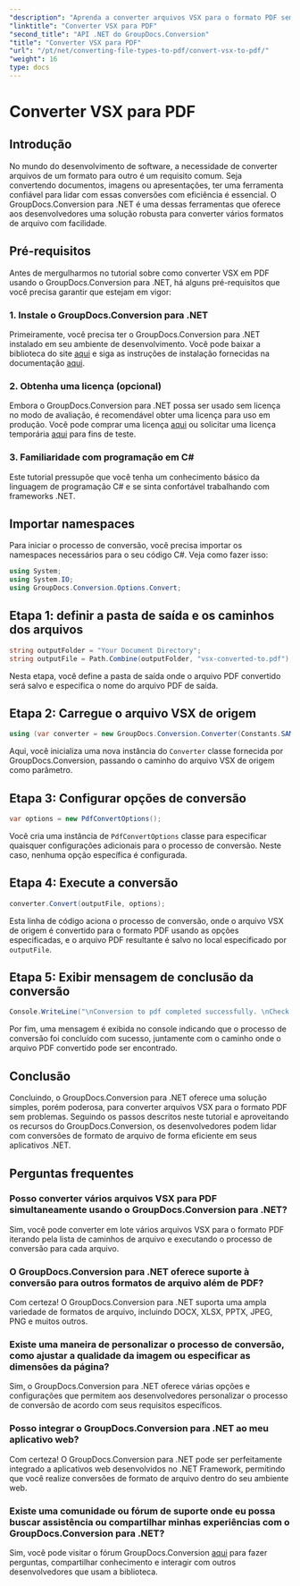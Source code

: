 ```yaml
---
"description": "Aprenda a converter arquivos VSX para o formato PDF sem esforço usando o GroupDocs.Conversion para .NET. Siga nosso tutorial passo a passo."
"linktitle": "Converter VSX para PDF"
"second_title": "API .NET do GroupDocs.Conversion"
"title": "Converter VSX para PDF"
"url": "/pt/net/converting-file-types-to-pdf/convert-vsx-to-pdf/"
"weight": 16
type: docs
---
```

# Converter VSX para PDF

## Introdução
No mundo do desenvolvimento de software, a necessidade de converter arquivos de um formato para outro é um requisito comum. Seja convertendo documentos, imagens ou apresentações, ter uma ferramenta confiável para lidar com essas conversões com eficiência é essencial. O GroupDocs.Conversion para .NET é uma dessas ferramentas que oferece aos desenvolvedores uma solução robusta para converter vários formatos de arquivo com facilidade.
## Pré-requisitos
Antes de mergulharmos no tutorial sobre como converter VSX em PDF usando o GroupDocs.Conversion para .NET, há alguns pré-requisitos que você precisa garantir que estejam em vigor:
### 1. Instale o GroupDocs.Conversion para .NET
Primeiramente, você precisa ter o GroupDocs.Conversion para .NET instalado em seu ambiente de desenvolvimento. Você pode baixar a biblioteca do site [aqui](https://releases.groupdocs.com/conversion/net/) e siga as instruções de instalação fornecidas na documentação [aqui](https://tutorials.groupdocs.com/conversion/net/).
### 2. Obtenha uma licença (opcional)
Embora o GroupDocs.Conversion para .NET possa ser usado sem licença no modo de avaliação, é recomendável obter uma licença para uso em produção. Você pode comprar uma licença [aqui](https://purchase.groupdocs.com/buy) ou solicitar uma licença temporária [aqui](https://purchase.groupdocs.com/temporary-license/) para fins de teste.
### 3. Familiaridade com programação em C#
Este tutorial pressupõe que você tenha um conhecimento básico da linguagem de programação C# e se sinta confortável trabalhando com frameworks .NET.

## Importar namespaces
Para iniciar o processo de conversão, você precisa importar os namespaces necessários para o seu código C#. Veja como fazer isso:

```csharp
using System;
using System.IO;
using GroupDocs.Conversion.Options.Convert;
```
## Etapa 1: definir a pasta de saída e os caminhos dos arquivos
```csharp
string outputFolder = "Your Document Directory";
string outputFile = Path.Combine(outputFolder, "vsx-converted-to.pdf");
```
Nesta etapa, você define a pasta de saída onde o arquivo PDF convertido será salvo e especifica o nome do arquivo PDF de saída.
## Etapa 2: Carregue o arquivo VSX de origem
```csharp
using (var converter = new GroupDocs.Conversion.Converter(Constants.SAMPLE_VSX))
```
Aqui, você inicializa uma nova instância do `Converter` classe fornecida por GroupDocs.Conversion, passando o caminho do arquivo VSX de origem como parâmetro.
## Etapa 3: Configurar opções de conversão
```csharp
var options = new PdfConvertOptions();
```
Você cria uma instância de `PdfConvertOptions` classe para especificar quaisquer configurações adicionais para o processo de conversão. Neste caso, nenhuma opção específica é configurada.
## Etapa 4: Execute a conversão
```csharp
converter.Convert(outputFile, options);
```
Esta linha de código aciona o processo de conversão, onde o arquivo VSX de origem é convertido para o formato PDF usando as opções especificadas, e o arquivo PDF resultante é salvo no local especificado por `outputFile`.
## Etapa 5: Exibir mensagem de conclusão da conversão
```csharp
Console.WriteLine("\nConversion to pdf completed successfully. \nCheck output in {0}", outputFolder);
```
Por fim, uma mensagem é exibida no console indicando que o processo de conversão foi concluído com sucesso, juntamente com o caminho onde o arquivo PDF convertido pode ser encontrado.

## Conclusão
Concluindo, o GroupDocs.Conversion para .NET oferece uma solução simples, porém poderosa, para converter arquivos VSX para o formato PDF sem problemas. Seguindo os passos descritos neste tutorial e aproveitando os recursos do GroupDocs.Conversion, os desenvolvedores podem lidar com conversões de formato de arquivo de forma eficiente em seus aplicativos .NET.
## Perguntas frequentes
### Posso converter vários arquivos VSX para PDF simultaneamente usando o GroupDocs.Conversion para .NET?
Sim, você pode converter em lote vários arquivos VSX para o formato PDF iterando pela lista de caminhos de arquivo e executando o processo de conversão para cada arquivo.
### O GroupDocs.Conversion para .NET oferece suporte à conversão para outros formatos de arquivo além de PDF?
Com certeza! O GroupDocs.Conversion para .NET suporta uma ampla variedade de formatos de arquivo, incluindo DOCX, XLSX, PPTX, JPEG, PNG e muitos outros.
### Existe uma maneira de personalizar o processo de conversão, como ajustar a qualidade da imagem ou especificar as dimensões da página?
Sim, o GroupDocs.Conversion para .NET oferece várias opções e configurações que permitem aos desenvolvedores personalizar o processo de conversão de acordo com seus requisitos específicos.
### Posso integrar o GroupDocs.Conversion para .NET ao meu aplicativo web?
Com certeza! O GroupDocs.Conversion para .NET pode ser perfeitamente integrado a aplicativos web desenvolvidos no .NET Framework, permitindo que você realize conversões de formato de arquivo dentro do seu ambiente web.
### Existe uma comunidade ou fórum de suporte onde eu possa buscar assistência ou compartilhar minhas experiências com o GroupDocs.Conversion para .NET?
Sim, você pode visitar o fórum GroupDocs.Conversion [aqui](https://forum.groupdocs.com/c/conversion/11) para fazer perguntas, compartilhar conhecimento e interagir com outros desenvolvedores que usam a biblioteca.
